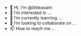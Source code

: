 - 👋 Hi, I’m @littleaswin
- 👀 I’m interested in ...
- 🌱 I’m currently learning ...
- 💞️ I’m looking to collaborate on ...
- 📫 How to reach me ...

<!---
littleaswin/littleaswin is a ✨ special ✨ repository because its `README.md` (this file) appears on your GitHub profile.
You can click the Preview link to take a look at your changes.
--->
